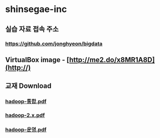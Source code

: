 # shinsegae-inc
## 실습 자료 접속 주소
### https://github.com/jonghyeon/bigdata
## VirtualBox image - [http://me2.do/x8MR1A8D](http://)
## 교재 Download
### [hadoop-통합.pdf](http://nas.banyan.kr/download/shinsegae-inc/hadoop-통합.pdf)
### [hadoop-2.x.pdf](http://nas.banyan.kr/download/shinsegae-inc/hadoop-2.x.pdf)
### [hadoop-운영.pdf](http://http://nas.banyan.kr/download/shinsegae-inc/hadoop-운영.pdf)